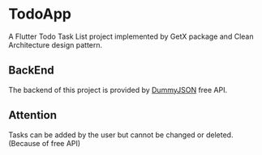 # TodoApp

A Flutter Todo Task List project implemented by GetX package and Clean Architecture design pattern.

## BackEnd

The backend of this project is provided by [DummyJSON](https://dummyjson.com/) free API.

## Attention

Tasks can be added by the user but cannot be changed or deleted.
(Because of free API)
